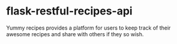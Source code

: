 # flask-restful-recipes-api
Yummy recipes provides a platform for users to keep track of their awesome recipes and share with others if they so wish.
